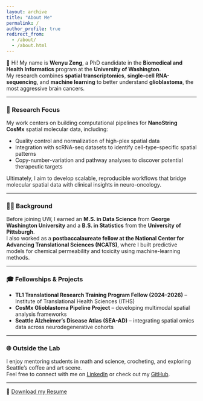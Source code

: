 ```yaml
---
layout: archive
title: "About Me"
permalink: /
author_profile: true
redirect_from: 
  - /about/
  - /about.html
---
```


👋 Hi! My name is **Wenyu Zeng**, a PhD candidate in the **Biomedical and Health Informatics** program at the **University of Washington**.  
My research combines **spatial transcriptomics**, **single-cell RNA-sequencing**, and **machine learning** to better understand **glioblastoma**, the most aggressive brain cancers.

---

### 🧬 Research Focus
My work centers on building computational pipelines for **NanoString CosMx** spatial molecular data, including:
- Quality control and normalization of high-plex spatial data  
- Integration with scRNA-seq datasets to identify cell-type-specific spatial patterns  
- Copy-number-variation and pathway analyses to discover potential therapeutic targets  

Ultimately, I aim to develop scalable, reproducible workflows that bridge molecular spatial data with clinical insights in neuro-oncology.

---

### 🧑‍💻 Background
Before joining UW, I earned an **M.S. in Data Science** from **George Washington University** and a **B.S. in Statistics** from the **University of Pittsburgh**.  
I also worked as a **postbaccalaureate fellow at the National Center for Advancing Translational Sciences (NCATS)**, where I built predictive models for chemical permeability and toxicity using machine-learning methods.

---

### 🎓 Fellowships & Projects
- **TL1 Translational Research Training Program Fellow (2024–2026)** – Institute of Translational Health Sciences (ITHS)  
- **CosMx Glioblastoma Pipeline Project** – developing multimodal spatial analysis frameworks  
- **Seattle Alzheimer’s Disease Atlas (SEA-AD)** – integrating spatial omics data across neurodegenerative cohorts  

---

### 🌐 Outside the Lab
I enjoy mentoring students in math and science, crocheting, and exploring Seattle’s coffee and art scene.  
Feel free to connect with me on [LinkedIn](https://www.linkedin.com/in/wz96) or check out my [GitHub](https://github.com/wzeng96).

---

📄 [Download my Resume](../files/Resume_WZ.pdf)

